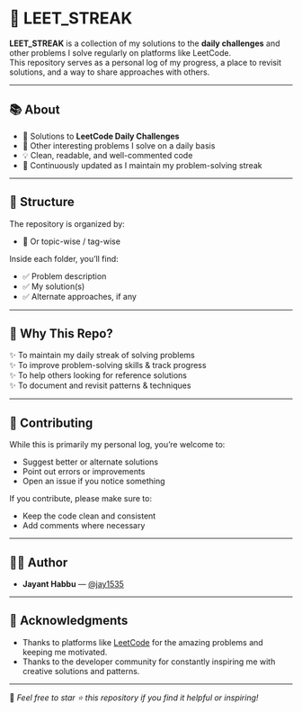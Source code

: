 # 🚀 LEET_STREAK

**LEET_STREAK** is a collection of my solutions to the **daily challenges** and other problems I solve regularly on platforms like LeetCode.  
This repository serves as a personal log of my progress, a place to revisit solutions, and a way to share approaches with others.

---

## 📚 About

- 📆 Solutions to **LeetCode Daily Challenges**
- 🧪 Other interesting problems I solve on a daily basis
- 💡 Clean, readable, and well-commented code
- 🌱 Continuously updated as I maintain my problem-solving streak

---

## 📝 Structure

The repository is organized by:

- 📂 Or topic-wise / tag-wise

Inside each folder, you’ll find:
- ✅ Problem description 
- ✅ My solution(s)
- ✅ Alternate approaches, if any


---

## 🚀 Why This Repo?

✨ To maintain my daily streak of solving problems  
✨ To improve problem-solving skills & track progress  
✨ To help others looking for reference solutions  
✨ To document and revisit patterns & techniques

---

## 🤝 Contributing

While this is primarily my personal log, you’re welcome to:
- Suggest better or alternate solutions
- Point out errors or improvements
- Open an issue if you notice something

If you contribute, please make sure to:
- Keep the code clean and consistent
- Add comments where necessary

---

## 👨‍💻 Author

- **Jayant Habbu** — [@jay1535](https://github.com/jay1535)

---

## 🌟 Acknowledgments

- Thanks to platforms like [LeetCode](https://leetcode.com/) for the amazing problems and keeping me motivated.
- Thanks to the developer community for constantly inspiring me with creative solutions and patterns.

---

📌 *Feel free to star ⭐ this repository if you find it helpful or inspiring!*

